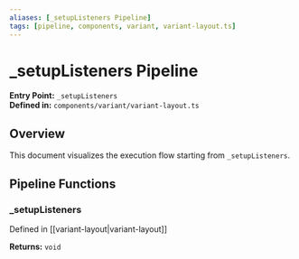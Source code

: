 ```yaml
---
aliases: [_setupListeners Pipeline]
tags: [pipeline, components, variant, variant-layout.ts]
---
```


# _setupListeners Pipeline

**Entry Point:** `_setupListeners`  
**Defined in:** `components/variant/variant-layout.ts`  

## Overview

This document visualizes the execution flow starting from `_setupListeners`.

## Pipeline Functions

### _setupListeners

Defined in [[variant-layout|variant-layout]]

**Returns:** `void`

